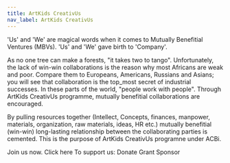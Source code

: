 ```yaml
---
title: ArtKids CreativUs
nav_label: ArtKids CreativUs
---
```

'Us' and 'We' are magical words when it comes to Mutually Benefitial Ventures (MBVs). 'Us' and 'We' gave birth to 'Company'. 

As no one tree can make a forests, "it takes two to tango". 
Unfortunately, the lack of win-win collaborations is the reason why most Africans are weak and poor. Compare them to Europeans, Americans, Russians and Asians; you will see that collaboration is the top_most secret of industrial successes. 
In these parts of the world, "people work with people".
Through ArtKids CreativUs programme, mutually benefitial collaborations are encouraged. 

By pulling resources together (Intellect, Concepts, finances, manpower, materials, organization, raw materials, ideas, HR etc.) mutually benefitial (win-win) long-lasting relationship between the collaborating parties is cemented. 
This is the purpose of ArtKids CreativUs programne under ACBi. 

Join us now. Click here
To support us:
Donate
Grant
Sponsor